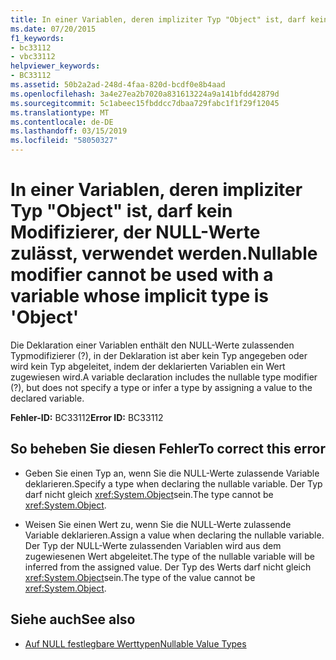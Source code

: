 ```yaml
---
title: In einer Variablen, deren impliziter Typ "Object" ist, darf kein Modifizierer, der NULL-Werte zulässt, verwendet werden.
ms.date: 07/20/2015
f1_keywords:
- bc33112
- vbc33112
helpviewer_keywords:
- BC33112
ms.assetid: 50b2a2ad-248d-4faa-820d-bcdf0e8b4aad
ms.openlocfilehash: 3a4e27ea2b7020a831613224a9a141bfdd42879d
ms.sourcegitcommit: 5c1abeec15fbddcc7dbaa729fabc1f1f29f12045
ms.translationtype: MT
ms.contentlocale: de-DE
ms.lasthandoff: 03/15/2019
ms.locfileid: "58050327"
---
```

# <a name="nullable-modifier-cannot-be-used-with-a-variable-whose-implicit-type-is-object"></a><span data-ttu-id="9a17c-102">In einer Variablen, deren impliziter Typ "Object" ist, darf kein Modifizierer, der NULL-Werte zulässt, verwendet werden.</span><span class="sxs-lookup"><span data-stu-id="9a17c-102">Nullable modifier cannot be used with a variable whose implicit type is 'Object'</span></span>
<span data-ttu-id="9a17c-103">Die Deklaration einer Variablen enthält den NULL-Werte zulassenden Typmodifizierer (?), in der Deklaration ist aber kein Typ angegeben oder wird kein Typ abgeleitet, indem der deklarierten Variablen ein Wert zugewiesen wird.</span><span class="sxs-lookup"><span data-stu-id="9a17c-103">A variable declaration includes the nullable type modifier (?), but does not specify a type or infer a type by assigning a value to the declared variable.</span></span>  
  
 <span data-ttu-id="9a17c-104">**Fehler-ID:** BC33112</span><span class="sxs-lookup"><span data-stu-id="9a17c-104">**Error ID:** BC33112</span></span>  
  
## <a name="to-correct-this-error"></a><span data-ttu-id="9a17c-105">So beheben Sie diesen Fehler</span><span class="sxs-lookup"><span data-stu-id="9a17c-105">To correct this error</span></span>  
  
-   <span data-ttu-id="9a17c-106">Geben Sie einen Typ an, wenn Sie die NULL-Werte zulassende Variable deklarieren.</span><span class="sxs-lookup"><span data-stu-id="9a17c-106">Specify a type when declaring the nullable variable.</span></span> <span data-ttu-id="9a17c-107">Der Typ darf nicht gleich <xref:System.Object>sein.</span><span class="sxs-lookup"><span data-stu-id="9a17c-107">The type cannot be <xref:System.Object>.</span></span>  
  
-   <span data-ttu-id="9a17c-108">Weisen Sie einen Wert zu, wenn Sie die NULL-Werte zulassende Variable deklarieren.</span><span class="sxs-lookup"><span data-stu-id="9a17c-108">Assign a value when declaring the nullable variable.</span></span> <span data-ttu-id="9a17c-109">Der Typ der NULL-Werte zulassenden Variablen wird aus dem zugewiesenen Wert abgeleitet.</span><span class="sxs-lookup"><span data-stu-id="9a17c-109">The type of the nullable variable will be inferred from the assigned value.</span></span> <span data-ttu-id="9a17c-110">Der Typ des Werts darf nicht gleich <xref:System.Object>sein.</span><span class="sxs-lookup"><span data-stu-id="9a17c-110">The type of the value cannot be <xref:System.Object>.</span></span>  
  
## <a name="see-also"></a><span data-ttu-id="9a17c-111">Siehe auch</span><span class="sxs-lookup"><span data-stu-id="9a17c-111">See also</span></span>

- [<span data-ttu-id="9a17c-112">Auf NULL festlegbare Werttypen</span><span class="sxs-lookup"><span data-stu-id="9a17c-112">Nullable Value Types</span></span>](../../visual-basic/programming-guide/language-features/data-types/nullable-value-types.md)
